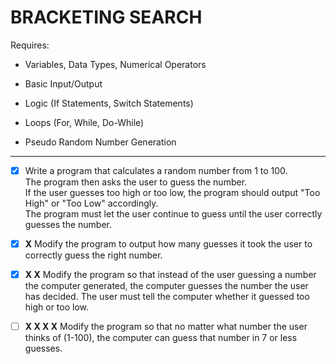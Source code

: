 # BRACKETING SEARCH

Requires:

- Variables, Data Types, Numerical Operators

- Basic Input/Output

- Logic (If Statements, Switch Statements)

- Loops (For, While, Do-While)

- Pseudo Random Number Generation

---

- [x] Write a program that calculates a random number from 1 to 100.\
The program then asks the user to guess the number.\
If the user guesses too high or too low, the program should output "Too High" or "Too Low" accordingly.\
The program must let the user continue to guess until the user correctly guesses the number.

- [x] **X** Modify the program to output how many guesses it took the user to correctly guess the right number.

- [x] **X X** Modify the program so that instead of the user guessing a number the computer generated, the computer guesses the number the user has decided. The user must tell the computer whether it guessed too high or too low.

- [ ] **X X X X** Modify the program so that no matter what number the user thinks of (1-100), the computer can guess that number in 7 or less guesses.